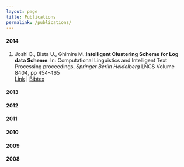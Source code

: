 ```yaml
---
layout: page 
title: Publications
permalink: /publications/
---
```

#### 2014

1. Joshi B., Bista U., Ghimire M.:**Intelligent Clustering Scheme for Log data Scheme**. In: Computational Linguistics and Intelligent Text Processing proceedings, *Springer Berlin Heidelberg* LNCS Volume 8404, pp 454-465 
<br>[Link](http://dx.doi.org/10.1007/978-3-642-54903-8_38) | [Bibtex](/publications/logstreamcluster.bib)

#### 2013

#### 2012

#### 2011

#### 2010

#### 2009

#### 2008
